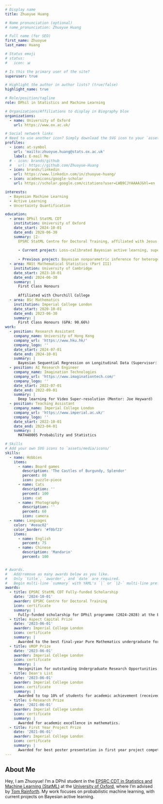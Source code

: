 ```yaml
---
# Display name
title: Zhuoyue Huang

# Name pronunciation (optional)
# name_pronunciation: Zhuoyue Huang

# Full name (for SEO)
first_name: Zhuoyue
last_name: Huang

# Status emoji
# status:
#   icon: 📊

# Is this the primary user of the site?
superuser: true

# Highlight the author in author lists? (true/false)
highlight_name: true

# Role/position/tagline
role: DPhil in Statistics and Machine Learning

# Organizations/Affiliations to display in Biography blox
organizations:
  - name: University of Oxford
    url: https://www.ox.ac.uk/

# Social network links
# Need to use another icon? Simply download the SVG icon to your `assets/media/icons/` folder.
profiles:
  - icon: at-symbol
    url: 'mailto:zhuoyue.huang@stats.ox.ac.uk'
    label: E-mail Me
  # - icon: brands/github
  #   url: https://github.com/Zhuoyue-Huang
  - icon: brands/linkedin
    url: https://www.linkedin.com/in/zhuoyue-huang/
  - icon: academicons/google-scholar
    url: https://scholar.google.com/citations?user=LWB9CJYAAAAJ&hl=en

interests:
  - Bayesian Machine Learning
  - Active Learning
  - Uncertainty Quantification

education:
  - area: DPhil StatML CDT
    institution: University of Oxford
    date_start: 2024-10-01
    date_end: 2028-06-30
    summary: |2-
      EPSRC StatML Centre for Doctoral Training, affiliated with Jesus College
      
      - Current project: Loss-calibrated Bayesian active learning, supervised by Dr. Tom Rainforth.
      
      - Previous project: Bayesian nonparametric inference for heterogeneous treatment effects, supervised by Prof. Judith Rousseau and Dr. Kolyan Ray.
  - area: MASt Mathematical Statistics (Part III)
    institution: University of Cambridge
    date_start: 2023-10-01
    date_end: 2024-06-30
    summary: |
      First Class Honours
      
      Affiliated with Churchill College
  - area: BSc Mathematics
    institution: Imperial College London
    date_start: 2020-10-01
    date_end: 2023-06-30
    summary: |
      First Class Honours (GPA: 90.66%)
work:
  - position: Research Assistant
    company_name: University of Hong Kong
    company_url: 'https://www.hku.hk/'
    company_logo: ''
    date_start: 2024-07-01
    date_end: 2024-10-01
    summary: |
      Bayesian Sequential Regression on Longitudinal Data (Supervisor: Dr Edwin Fong)
  - position: AI Research Engineer
    company_name: Imagination Technologies
    company_url: 'https://www.imaginationtech.com/'
    company_logo: ''
    date_start: 2022-07-01
    date_end: 2022-09-01
    summary: |
      Deep learning for Video Super-resolution (Mentor: Joe Heyward)
  - position: Teaching Assistant
    company_name: Imperial College London
    company_url: 'https://www.imperial.ac.uk/'
    company_logo: ''
    date_start: 2022-10-01
    date_end: 2023-04-01
    summary: |
      MATH40005 Probability and Statistics

# Skills
# Add your own SVG icons to `assets/media/icons/`
skills:
  - name: Hobbies
    items:
      - name: Board games
        description: 'The Castles of Burgundy, Splendor'
        percent: 80
        icon: puzzle-piece
      - name: Cats
        description: ''
        percent: 100
        icon: cat
      - name: Photography
        description: ''
        percent: 60
        icon: camera
  - name: Languages
    color: '#eeac02'
    color_border: '#f0bf23'
    items:
      - name: English
        percent: 75
      - name: Chinese
        description: 'Mandarin'
        percent: 100


# Awards.
#   Add/remove as many awards below as you like.
#   Only `title`, `awarder`, and `date` are required.
#   Begin multi-line `summary` with YAML's `|` or `|2-` multi-line prefix and indent 2 spaces below.
awards:
  - title: EPSRC StatML CDT Fully-funded Scholarship
    date: '2024-10-01'
    awarder: EPSRC Centre for Doctoral Training
    icon: certificate
    summary: |
      Fully-funded scholarship for DPhil programme (2024-2028) at the EPSRC Centre for Doctoral Training in Statistical Machine Learning at University of Oxford.
  - title: Aspect Capital Prize
    date: '2023-06-01'
    awarder: Imperial College London
    icon: certificate
    summary: |
      Awarded to the best final-year Pure Mathematics undergraduate for academic excellence.
  - title: UROP Prize
    date: '2023-06-01'
    awarder: Imperial College London
    icon: certificate
    summary: |
      Recognition for outstanding Undergraduate Research Opportunities Programme project on Signature Inversion via Orthogonal Polynomials.
  - title: Dean's List
    date: '2023-06-01'
    awarder: Imperial College London
    icon: certificate
    summary: |
      Awarded to top 10% of students for academic achievement (received in 2021, 2022, and 2023).
  - title: G-Research Prize
    date: '2021-06-01'
    awarder: Imperial College London
    icon: certificate
    summary: |
      Awarded for academic excellence in mathematics.
  - title: First Year Project Prize
    date: '2021-06-01'
    awarder: Imperial College London
    icon: certificate
    summary: |
      Awarded for best poster presentation in first year project competition.
---
```


## About Me

Hey, I am Zhuoyue! I’m a DPhil student in the [EPSRC CDT in Statistics and Machine Learning (StatML)](https://statml.io) at the [University of Oxford](https://www.ox.ac.uk/), where I’m advised by [Tom Rainforth](https://www.robots.ox.ac.uk/~twgr/). My work focuses on probabilistic machine learning, with current projects on Bayesian active learning.
